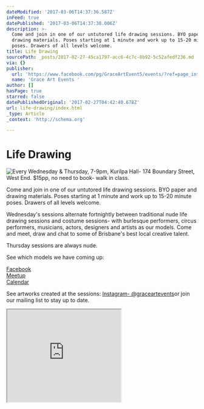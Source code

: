 ```yaml
---
dateModified: '2017-03-06T14:37:36.587Z'
inFeed: true
datePublished: '2017-03-06T14:37:38.006Z'
description: >-
  Come and join in one of our untutored life drawing sessions. BYO paper and
  drawing materials. Poses starting at 1 minute and work up to 15-20 minute
  poses. Drawers of all levels welcome.
title: Life Drawing
sourcePath: _posts/2017-02-27-45ca1797-acc6-4c7c-8b92-5c52afedf236.md
via: {}
publisher:
  url: 'https://www.facebook.com/pg/GraceArtEvent5/events/?ref=page_internal'
  name: 'Grace Art Events '
author: []
hasPage: true
starred: false
datePublishedOriginal: '2017-02-27T04:42:40.678Z'
url: life-drawing/index.html
_type: Article
_context: 'http://schema.org'

---
```

# Life Drawing
![Every Wednesday & Thursday, 7-9pm, Kurilpa Hall- 174 Boundary Street, West End. $15pp,    no need to book- walk in class. ](https://the-grid-user-content.s3-us-west-2.amazonaws.com/1176837c-9903-44e9-93ed-ea2295bdf469.jpg)

Come and join in one of our untutored life drawing sessions. BYO paper and drawing materials. Poses starting at 1 minute and work up to 15-20 minute poses. Drawers of all levels welcome.

Wednesday's sessions alternate fortnightly between traditional nude life drawing sessions and costume sessions- with burlesque performers, circus performers, musicians, actors, designers and artists as our models. Come and meet, draw and chat to some of Brisbane's best local creative talent.

Thursday sessions are always nude.

See which models we have coming up:

[Facebook][0]  
[Meetup][1]  
[Calendar][2]

See artworks created at the sessions: [Instagram- @graceartevents][3]or join our mailing list to stay up to date.

<iframe src="https://the-grid.github.io/ed-userhtml/?g=eJxNkM1KxDAUhffzFCGrFNpkZLBDmbZgQcHNrAQX4iImt0PK9Mckba3iu3ud1MGswjnfPbknuTYTUWfpXEHvnpOH3rbJbneb3mT7LKVlLtAvN7lT1gye-GWAgnr48KKRkwwqLVk9dsqbvmM6Ji4mRkfka0PwTNKSBpW6caQgmp_A35-hhc67anmSp6NsgbnoZft6uPCmJuw_VS2PmmFcRCz40XaBWsOUBelhJTHlgAY3Gj2j_0DurEKBClFjNcflDG9guerbiyCyVFzr8sbRMIfr8kFajD32GrjpHFhfAU4AW-tEgfxmulfj7wIxoet_4C08k8yNS_T2831SezXTCGdyEaDyBzQ-di8" height="244" style=""></iframe>



[0]: http://www.facebook.com/GraceArtEvent5
[1]: http://www.meetup.com/graceartevents
[2]: http://she6r19aiflsftrl0qc00e81a0@group.calendar.google.com/
[3]: http://www.instagram.com/graceartevents